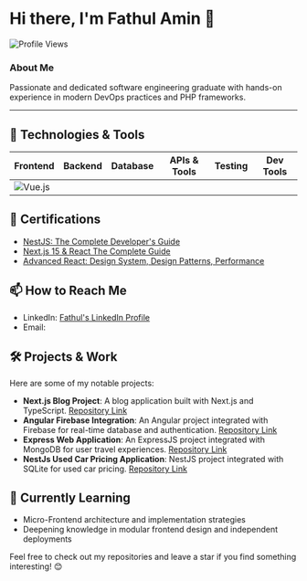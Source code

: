 # Hi there, I'm Fathul Amin 👋

![Profile Views](https://komarev.com/ghpvc/?username=famintech&style=flat-square)

### About Me

Passionate and dedicated software engineering graduate with hands-on experience in modern DevOps practices and PHP frameworks. 

---

## 🔧 Technologies & Tools



| Frontend | Backend | Database | APIs & Tools | Testing | Dev Tools |
|----------|---------|----------|--------------|---------|-----------|
| ![Vue.js](https://img.shields.io/badge/-Vue.js-4FC08D?style=flat-square&logo=vue.js&logoColor=white) |  |  |  |  |  |


## 📜 Certifications

- [NestJS: The Complete Developer's Guide](https://www.udemy.com/certificate/UC-1dbc51cf-38bc-4752-a79f-0973d6c22415)
- [Next.js 15 & React The Complete Guide](https://www.udemy.com/certificate/UC-efd6ac07-5dd9-4229-bad5-19f16e45e514/)
- [Advanced React: Design System, Design Patterns, Performance](https://www.udemy.com/certificate/UC-d1d9c4e2-30e9-4b6a-a37e-7e79e4be7498/)


## 📫 How to Reach Me

- LinkedIn: [Fathul's LinkedIn Profile](https://www.linkedin.com/in/famintech/)
- Email: [](mailto:ainmutaqorrobin@gmail.com)



## 🛠️ Projects & Work

Here are some of my notable projects:

- **Next.js Blog Project**: A blog application built with Next.js and TypeScript. [Repository Link](https://github.com/ainmutaqorrobin/nextBlog)
- **Angular Firebase Integration**: An Angular project integrated with Firebase for real-time database and authentication. [Repository Link](https://github.com/ainmutaqorrobin/RecipeShop)
- **Express Web Application**: An ExpressJS project integrated with MongoDB for user travel experiences. [Repository Link](https://github.com/ainmutaqorrobin/expressProject)
- **NestJs Used Car Pricing Application**: NestJS project integrated with SQLite for used car pricing. [Repository Link](https://github.com/ainmutaqorrobin/used-car-pricing)


## 🌱 Currently Learning

- Micro-Frontend architecture and implementation strategies
- Deepening knowledge in modular frontend design and independent deployments

Feel free to check out my repositories and leave a star if you find something interesting! 😊
